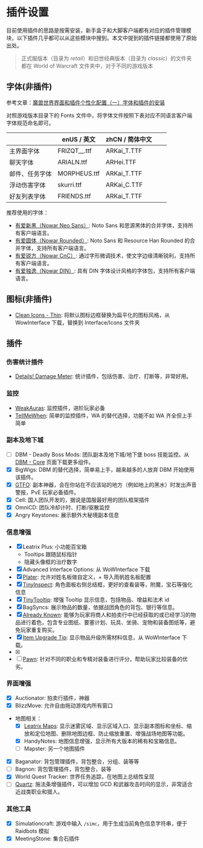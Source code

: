 # 插件设置

目前使用插件的思路是按需安装，新手盒子和大脚客户端都有对应的插件管理模块，以下插件几乎都可以从这些模块中搜到。本文中提到的插件链接都使用了原始出处。

> 正式服版本（目录为 _retail_）和旧世经典版本（目录为 _classic_）的文件夹都在 World of Warcraft 文件夹中，对于不同的游戏版本

## 字体(非插件)

参考文章：[魔兽世界界面和插件个性化配置（一）字体和插件的安装](https://vickey.fun/2022/07/29/Changing-Standard-WoW-Fonts-and-Adding-Recommended-Addons/)

对照游戏版本目录下的 Fonts 文件中，将字体文件按照下表对应不同语言客户端字体规范命名即可。

|                | enUS / 英文  | zhCN / 简体中文 |   |   |
|----------------|--------------|-----------------|---|---|
| 主界面字体     | FRIZQT__.ttf | ARKai_T.TTF     |   |   |
| 聊天字体       | ARIALN.ttf   | ARHei.TTF       |   |   |
| 邮件、任务字体 | MORPHEUS.ttf | ARKai_T.TTF     |   |   |
| 浮动伤害字体   | skurri.ttf   | ARKai_C.TTF     |   |   |
| 好友列表字体   | FRIENDS.ttf  | ARKai_T.TTF     |   |   |

推荐使用的字体：

- [有爱新黑（Nowar Neo Sans）](https://github.com/nowar-fonts/Nowar-Sans/releases): Noto Sans 和思源黑体的合并字体，支持所有客户端语言。
- [有爱圆体（Nowar Rounded）](https://github.com/nowar-fonts/Nowar-Rounded): Noto Sans 和 Resource Han Rounded 的合并字体，支持所有客户端语言。
- [有爱锐方（Nowar CnC）](https://github.com/nowar-fonts/Nowar-CnC): 通过字形微调技术，使文字边缘清晰锐利，支持所有客户端语言。
- [有爱独逸（Nowar DIN）](https://github.com/nowar-fonts/Nowar-DIN): 具有 DIN 字体设计风格的字体包，支持所有客户端语言。

## 图标(非插件)

- [Clean Icons - Thin](https://www.wowinterface.com/downloads/info19844): 将默认图标边框替换为扁平化的图标风格，从 WowInterface 下载，替换到 Interface/Icons 文件夹

## 插件

### 伤害统计插件 

- [Details! Damage Meter](https://www.curseforge.com/wow/addons/details): 统计插件，包括伤害、治疗、打断等，非常好用。

### 监控

- [WeakAuras](https://www.curseforge.com/wow/addons/weakauras-2): 监控插件，进阶玩家必备
- [TellMeWhen](https://www.curseforge.com/wow/addons/tellmewhen): 简单的监控插件，WA 的替代选择，功能不如 WA 齐全但上手简单

### 副本及地下城

- [ ] DBM - Deadly Boss Mods: 团队副本及地下城/地下堡 boss 技能监控。从 [DBM - Core](https://www.curseforge.com/wow/addons/deadly-boss-mods) 页面下载更多组件。
- [X] BigWigs: DBM 的替代选择，简单易上手，越来越多的人放弃 DBM 开始使用该插件。
- [X] [GTFO](https://www.curseforge.com/wow/addons/gtfo): 副本神器，会在你站在不应该站的地方（例如地上的黑水）时发出声音警报，PvE 玩家必备插件。
- [X] Cell: 国人团队开发的，据说是国服最好用的团队框架插件
- [X] OmniCD: 团队冷却计时、打断/驱散监控
- [X] Angry Keystones: 展示额外大秘境副本信息

### 信息增强

- [X] Leatrix Plus: 小功能百宝箱
  - Tooltips 跟随鼠标指针
  - 隐藏头像框的治疗数字
- [X] Advanced Interface Options: 从 WoWInterface 下载
- [X] [Plater](https://www.curseforge.com/wow/addons/plater-nameplates): 允许对姓名板做自定义，+ 导入雨帆姓名板配置
- [X] [TinyInspect](https://www.curseforge.com/wow/addons/itemlevel-anywhere): 角色面板右侧总结框，更好的查看装等，附魔，宝石等强化信息
- [X] [TinyTooltip](https://www.curseforge.com/wow/addons/tinytooltip): 增强 Tooltip 显示信息，包括物品、增益和法术 id
- [X] BagSyncs: 展示物品的数量，依据战团角色的背包、银行等信息。
- [X] [Already Known](https://vickey.fun/2022/07/29/Changing-Standard-WoW-Fonts-and-Adding-Recommended-Addons/#5-Already-Known): 能够为玩家将商人和拍卖行中已经获取的或已经学习的物品进行着色，包含专业图纸、要塞计划、玩具、坐骑、宠物和装备图纸等，避免玩家重复购买。
- [X] [Item Upgrade Tip](https://www.wowinterface.com/downloads/download26580-ItemUpgradeTip): 显示物品升级所需材料信息，从 WoWInterface 下载。
- [X] [KeystoneLoot]: 非常好用的地下城/团队副本掉落查询器
- [ ] [Pawn](https://www.curseforge.com/wow/addons/pawn): 针对不同的职业和专精对装备进行评分，帮助玩家比较装备的优劣。

### 界面增强

- [X] Auctionator: 拍卖行插件，神器
- [X] BlizzMove: 允许自由拖动游戏内所有窗口
- 地图相关：
  - [X] [Leatrix Maps](https://www.curseforge.com/wow/addons/leatrix-maps): 显示迷雾区域、显示区域入口、显示副本图标和坐标、缩放和定位地图、删除地图边框、防止缩放重置、增强战场地图等功能。
  - [X] HandyNotes: 地图信息增强，显示所有大版本的稀有和宝箱信息。
  - [ ] Mapster: 另一个地图插件
- [X] Baganator: 背包管理插件，背包整合，分组、装等等
- [ ] Bagnon: 背包管理插件，背包整合，装等
- [X] World Quest Tracker: 世界任务追踪，在地图上总结性呈现
- [ ] [Quartz](https://www.curseforge.com/wow/addons/quartz): 施法条增强插件，可以增加 GCD 和武器攻击时间的显示，非常适合近战类职业和猎人。

### 其他工具

- [X] Simulationcraft: 游戏中输入 `/simc`，用于生成当前角色信息字符串，便于 Raidbots 模拟
- [X] MeetingStone: 集合石插件